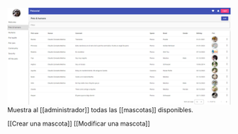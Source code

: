 ![Lista de Mascotas](pet%20list.png)
Muestra al [[administrador]] todas las [[mascotas]] disponibles.

[[Crear una mascota]]
[[Modificar una mascota]]

